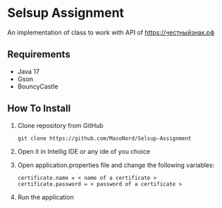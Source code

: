 # Selsup Assignment

An implementation of class to work with API of https://честныйзнак.рф

## Requirements
* Java 17
* Gson
* BouncyCastle

## How To Install
1. Clone repository from GitHub

   ~~~
   git clone https://github.com/MasoNord/Selsup-Assignment
   ~~~

2. Open it in Intellig IDE or any ide of you choice
3. Open application.properties file and change the following variables:

   ~~~
   certificate.name = < name of a certificate >
   certificate.password = < password of a certificate >
   ~~~
4. Run the application